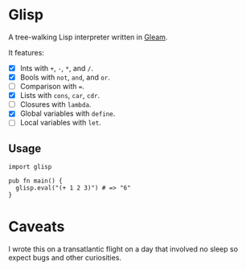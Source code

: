 # Glisp

A tree-walking Lisp interpreter written in [Gleam](https://gleam.run).

It features:
- [x] Ints with `+`, `-`, `*`, and `/`.
- [x] Bools with `not`, `and`, and `or`.
- [ ] Comparison with `=`.
- [x] Lists with `cons`, `car`, `cdr`.
- [ ] Closures with `lambda`.
- [x] Global variables with `define`.
- [ ] Local variables with `let`.

## Usage

```gleam
import glisp

pub fn main() {
  glisp.eval("(+ 1 2 3)") # => "6"
}
```

# Caveats

I wrote this on a transatlantic flight on a day that involved no sleep so expect
bugs and other curiosities.
